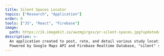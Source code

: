 ```yaml
---
title: Silent Spaces Locator
topics: ["Research", "Application"]
order: 0
tools: ["JS", "React", "Firebase"]
image:
  path: https://ik.imagekit.io/uwzmgirgsx/pr-silent-spaces.jpg?updatedAt=1742536445478
description: >-
  An application created to post, rate, and detail various study locations across campus through a social network.
  Powered by Google Maps API and Firebase Realtime Database, "silent" spaces are easily located and can be rated depending on accessibility and accommodations. This was the development project my team made for CS 440 Software Engineering I.
---
```


